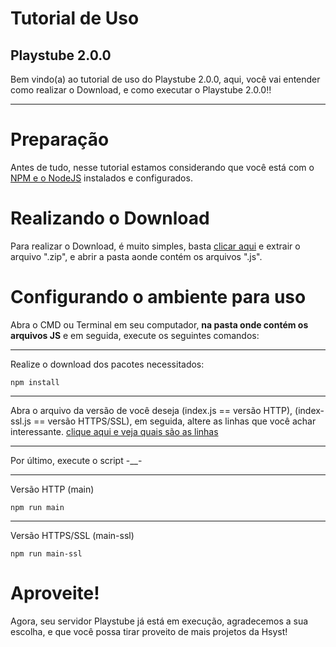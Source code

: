 # Tutorial de Uso
## Playstube 2.0.0

Bem vindo(a) ao tutorial de uso do Playstube 2.0.0, aqui, você vai entender como realizar o Download, e como executar o Playstube 2.0.0!!

---

# Preparação
Antes de tudo, nesse tutorial estamos considerando que você está com o [NPM e o NodeJS](https://nodejs.org/en/download) instalados e configurados.

# Realizando o Download
Para realizar o Download, é muito simples, basta [clicar aqui](https://github.com/Hsyst/Playstube/releases/) e extrair o arquivo ".zip", e abrir a pasta aonde contém os arquivos ".js".

# Configurando o ambiente para uso
Abra o CMD ou Terminal em seu computador, **na pasta onde contém os arquivos JS** e em seguida, execute os seguintes comandos:

---

Realize o download dos pacotes necessitados: 
```
npm install
```

---

Abra o arquivo da versão de você deseja (index.js == versão HTTP), (index-ssl.js == versão HTTPS/SSL), em seguida, altere as linhas que você achar interessante. [clique aqui e veja quais são as linhas](https://github.com/Hsyst/Playstube/tree/main#configura%C3%A7%C3%B5es-b%C3%A1sicas)

---

Por último, execute o script -__-

---

Versão HTTP (main)
```
npm run main
```

---

Versão HTTPS/SSL (main-ssl)
```
npm run main-ssl
```

# Aproveite!
Agora, seu servidor Playstube já está em execução, agradecemos a sua escolha, e que você possa tirar proveito de mais projetos da Hsyst!
